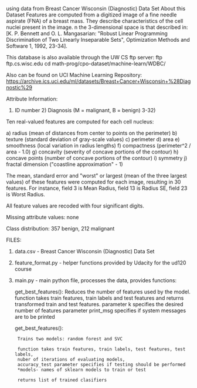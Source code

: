 using data from Breast Cancer Wisconsin (Diagnostic) Data Set
About this Dataset
Features are computed from a digitized image of a fine needle aspirate (FNA) of a breast mass. They describe characteristics of the cell nuclei present in the image. n the 3-dimensional space is that described in: [K. P. Bennett and O. L. Mangasarian: "Robust Linear Programming Discrimination of Two Linearly Inseparable Sets", Optimization Methods and Software 1, 1992, 23-34].

This database is also available through the UW CS ftp server: ftp ftp.cs.wisc.edu cd math-prog/cpo-dataset/machine-learn/WDBC/

Also can be found on UCI Machine Learning Repository: https://archive.ics.uci.edu/ml/datasets/Breast+Cancer+Wisconsin+%28Diagnostic%29

Attribute Information:

1) ID number 2) Diagnosis (M = malignant, B = benign) 3-32)

Ten real-valued features are computed for each cell nucleus:

a) radius (mean of distances from center to points on the perimeter) b) texture (standard deviation of gray-scale values) c) perimeter d) area e) smoothness (local variation in radius lengths) f) compactness (perimeter^2 / area - 1.0) g) concavity (severity of concave portions of the contour) h) concave points (number of concave portions of the contour) i) symmetry j) fractal dimension ("coastline approximation" - 1)

The mean, standard error and "worst" or largest (mean of the three largest values) of these features were computed for each image, resulting in 30 features. For instance, field 3 is Mean Radius, field 13 is Radius SE, field 23 is Worst Radius.

All feature values are recoded with four significant digits.

Missing attribute values: none

Class distribution: 357 benign, 212 malignant


FILES:

1. data.csv - Breast Cancer Wisconsin (Diagnostic) Data Set
2. feature_format.py - helper functions provided by Udacity for the ud120 course
3. main.py - main python file, processes the data, provides functions:

	get_best_features():
		Reduces the number of features used by the model.
		function takes train features, train labels and test features and returns transformed train and test features.
		parameter k specifies the desired number of features
		parameter print_msg specifies if system messages are to be printed


	get_best_features():

		Trains two models: random forest and SVC

		function takes train features, train labels, test features, test labels, 
		nuber of iterations of evaluating models,
		accuracy_test parameter specifies if testing should be performed
		*models- names of sklearn models to train or test

		returns list of trained clasifiers




